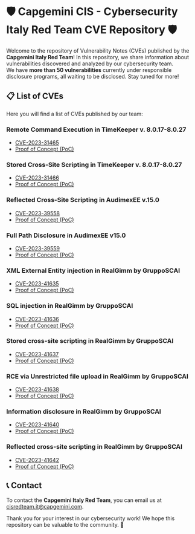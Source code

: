 # 🛡️ Capgemini CIS - Cybersecurity Italy Red Team CVE Repository 🛡️

Welcome to the repository of Vulnerability Notes (CVEs) published by the **Capgemini Italy Red Team**! In this repository, we share information about vulnerabilities discovered and analyzed by our cybersecurity team.  
We have **more than 50 vulnerabilities** currently under responsible disclosure programs, all waiting to be disclosed. Stay tuned for more!


## 📋 List of CVEs

Here you will find a list of CVEs published by our team:



### Remote Command Execution in TimeKeeper v. 8.0.17-8.0.27
- [CVE-2023-31465](https://cve.mitre.org/cgi-bin/cvename.cgi?name=CVE-2023-31465)
- [Proof of Concept (PoC)](https://github.com/CapgeminiCisRedTeam/Disclosure/blob/main/CVE%20PoC/CVE-2023-31465.md)

### Stored Cross-Site Scripting in TimeKeeper v. 8.0.17-8.0.27
- [CVE-2023-31466](https://cve.mitre.org/cgi-bin/cvename.cgi?name=CVE-2023-31466)
- [Proof of Concept (PoC)](https://github.com/CapgeminiCisRedTeam/Disclosure/blob/main/CVE%20PoC/CVE-2023-31466.md)

### Reflected Cross-Site Scripting in AudimexEE v.15.0
- [CVE-2023-39558](https://cve.mitre.org/cgi-bin/cvename.cgi?name=CVE-2023-39558)
- [Proof of Concept (PoC)](https://github.com/CapgeminiCisRedTeam/Disclosure/blob/main/CVE%20PoC/CVE-2023-39558.md)

### Full Path Disclosure in AudimexEE v15.0
- [CVE-2023-39559](https://cve.mitre.org/cgi-bin/cvename.cgi?name=CVE-2023-39559)
- [Proof of Concept (PoC)](https://github.com/CapgeminiCisRedTeam/Disclosure/blob/main/CVE%20PoC/CVE-2023-39559.md)

### XML External Entity injection in RealGimm by GruppoSCAI
- [CVE-2023-41635](https://cve.mitre.org/cgi-bin/cvename.cgi?name=CVE-2023-41635)
- [Proof of Concept (PoC)](https://github.com/CapgeminiCisRedTeam/Disclosure/blob/main/CVE%20PoC/CVE-2023-41635%20%7C%20RealGimm%20-%20XML%20External%20Entity%20Injection.md)

### SQL injection in RealGimm by GruppoSCAI
- [CVE-2023-41636](https://cve.mitre.org/cgi-bin/cvename.cgi?name=CVE-2023-41636)
- [Proof of Concept (PoC)](https://github.com/CapgeminiCisRedTeam/Disclosure/blob/main/CVE%20PoC/CVE-2023-41636%20%7C%20RealGimm%20-%20SQL%20Injection(1).md)

### Stored cross-site scripting in RealGimm by GruppoSCAI
- [CVE-2023-41637](https://cve.mitre.org/cgi-bin/cvename.cgi?name=CVE-2023-41637)
- [Proof of Concept (PoC)](https://github.com/CapgeminiCisRedTeam/Disclosure/blob/main/CVE%20PoC/CVE-2023-41637%20%7C%20RealGimm%20-%20Stored%20Cross-site%20Scripting.md)

### RCE via Unrestricted file upload in RealGimm by GruppoSCAI
- [CVE-2023-41638](https://cve.mitre.org/cgi-bin/cvename.cgi?name=CVE-2023-41638)
- [Proof of Concept (PoC)](https://github.com/CapgeminiCisRedTeam/Disclosure/blob/main/CVE%20PoC/CVE-2023-41638%20%7C%20RealGimm%20-%20RCE%20via%20Unrestricted%20File%20Upload.md)

### Information disclosure in RealGimm by GruppoSCAI
- [CVE-2023-41640](https://cve.mitre.org/cgi-bin/cvename.cgi?name=CVE-2023-41640)
- [Proof of Concept (PoC)](https://github.com/CapgeminiCisRedTeam/Disclosure/blob/main/CVE%20PoC/CVE-2023-41640%20%7C%20RealGimm%20-%20Information%20disclosure.md)

### Reflected cross-site scripting in RealGimm by GruppoSCAI
- [CVE-2023-41642](https://cve.mitre.org/cgi-bin/cvename.cgi?name=CVE-2023-41642)
- [Proof of Concept (PoC)](https://github.com/CapgeminiCisRedTeam/Disclosure/blob/main/CVE%20PoC/CVE-2023-41642%20%7C%20RealGimm%20%20-%20Reflected%20Cross-site%20Scripting.md)





## 📞 Contact

To contact the **Capgemini Italy Red Team**, you can email us at [cisredteam.it@capgemini.com](mailto:cisredteam.it@capgemini.com).

Thank you for your interest in our cybersecurity work! We hope this repository can be valuable to the community. 🚀


